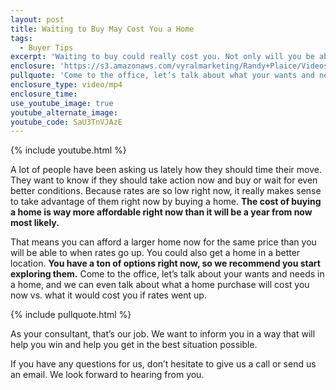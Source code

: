 ```yaml
---
layout: post
title: Waiting to Buy May Cost You a Home
tags:
  - Buyer Tips
excerpt: 'Waiting to buy could really cost you. Not only will you be able to afford less of a home when interest rates inevitably go up, you will have to pay more for it.'
enclosure: 'https://s3.amazonaws.com/vyralmarketing/Randy+Plaice/Videos/2017/Waiting+to+Buy+May+Cost+You+-+Santa+Clarita+Real+Estate+Agent.mp4'
pullquote: 'Come to the office, let’s talk about what your wants and needs are.'
enclosure_type: video/mp4
enclosure_time:
use_youtube_image: true
youtube_alternate_image:
youtube_code: SaU3TnVJAzE
---
```



{% include youtube.html %}

A lot of people have been asking us lately how they should time their move. They want to know if they should take action now and buy or wait for even better conditions. Because rates are so low right now, it really makes sense to take advantage of them right now by buying a home. **The cost of buying a home is way more affordable right now than it will be a year from now most likely.&nbsp;**

That means you can afford a larger home now for the same price than you will be able to when rates go up. You could also get a home in a better location. **You have a ton of options right now, so we recommend you start exploring them.** Come to the office, let’s talk about your wants and needs in a home, and we can even talk about what a home purchase will cost you now vs. what it would cost you if rates went up.&nbsp;

{% include pullquote.html %}

As your consultant, that’s our job. We want to inform you in a way that will help you win and help you get in the best situation possible.&nbsp;

If you have any questions for us, don’t hesitate to give us a call or send us an email. We look forward to hearing from you.